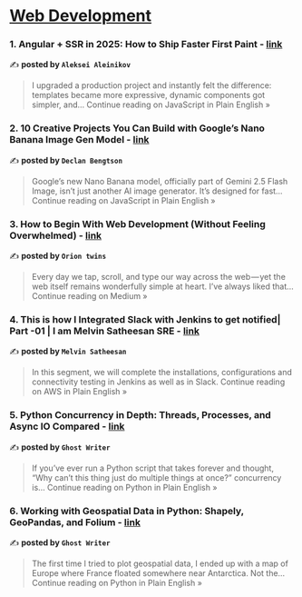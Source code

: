 
<h1><a href=https://medium.com/tag/web-development/recommended target="_blank" rel="noopener noreferrer">Web Development</a></h1>
<h3>1. Angular + SSR in 2025: How to Ship Faster First Paint - <a href="https://javascript.plainenglish.io/angular-ssr-in-2025-how-to-ship-faster-first-paint-f4d969a47eb9?source=rss------web_development-5" target="_blank" rel="noopener noreferrer">link</a></h3>

✍️ **posted by `Aleksei Aleinikov`**

<blockquote>I upgraded a production project and instantly felt the difference: templates became more expressive, dynamic components got simpler, and…
Continue reading on JavaScript in Plain English »</blockquote>

<h3>2. 10 Creative Projects You Can Build with Google’s Nano Banana Image Gen Model - <a href="https://javascript.plainenglish.io/10-creative-projects-you-can-build-with-googles-nano-banana-image-gen-model-ec45fcf73a1f?source=rss------web_development-5" target="_blank" rel="noopener noreferrer">link</a></h3>

✍️ **posted by `Declan Bengtson`**

<blockquote>Google’s new Nano Banana model, officially part of Gemini 2.5 Flash Image, isn’t just another AI image generator. It’s designed for fast…
Continue reading on JavaScript in Plain English »</blockquote>

<h3>3.  How to Begin With Web Development (Without Feeling Overwhelmed) - <a href="https://medium.com/@oluwakemidosunmu67/how-to-begin-with-web-development-without-feeling-overwhelmed-e82158c26f91?source=rss------web_development-5" target="_blank" rel="noopener noreferrer">link</a></h3>

✍️ **posted by `Orion twins`**

<blockquote>Every day we tap, scroll, and type our way across the web — yet the web itself remains wonderfully simple at heart. I’ve always liked that…
Continue reading on Medium »</blockquote>

<h3>4. This is how I Integrated Slack with Jenkins to get notified| Part -01 | I am Melvin Satheesan SRE - <a href="https://aws.plainenglish.io/this-is-how-i-integrated-slack-with-jenkins-to-get-notified-part-01-i-am-melvin-satheesan-sre-b2e4765212b7?source=rss------web_development-5" target="_blank" rel="noopener noreferrer">link</a></h3>

✍️ **posted by `Melvin Satheesan`**

<blockquote>In this segment, we will complete the installations, configurations and connectivity testing in Jenkins as well as in Slack.
Continue reading on AWS in Plain English »</blockquote>

<h3>5. Python Concurrency in Depth: Threads, Processes, and Async IO Compared - <a href="https://python.plainenglish.io/python-concurrency-in-depth-threads-processes-and-async-io-compared-aca4c6f5c9ce?source=rss------web_development-5" target="_blank" rel="noopener noreferrer">link</a></h3>

✍️ **posted by `Ghost Writer`**

<blockquote>If you’ve ever run a Python script that takes forever and thought, “Why can’t this thing just do multiple things at once?” concurrency is…
Continue reading on Python in Plain English »</blockquote>

<h3>6. Working with Geospatial Data in Python: Shapely, GeoPandas, and Folium - <a href="https://python.plainenglish.io/working-with-geospatial-data-in-python-shapely-geopandas-and-folium-3a580eb0d600?source=rss------web_development-5" target="_blank" rel="noopener noreferrer">link</a></h3>

✍️ **posted by `Ghost Writer`**

<blockquote>The first time I tried to plot geospatial data, I ended up with a map of Europe where France floated somewhere near Antarctica. Not the…
Continue reading on Python in Plain English »</blockquote>

